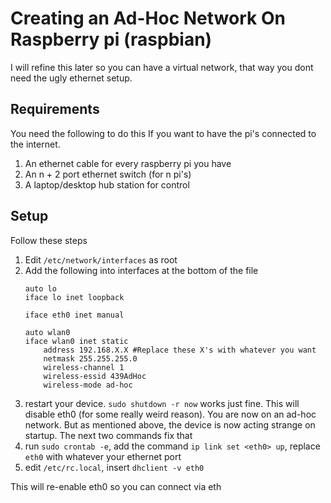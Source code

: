 # Creating an Ad-Hoc Network On Raspberry pi (raspbian)
I will refine this later so you can have a virtual network, that way you dont need the ugly ethernet setup.

## Requirements
You need the following to do this If you want to have the pi's connected to the internet.
1. An ethernet cable for every raspberry pi you have
2. An n + 2 port ethernet switch (for n pi's)
3. A laptop/desktop hub station for control

## Setup
Follow these steps
1. Edit `/etc/network/interfaces` as root
2. Add the following into interfaces at the bottom of the file
	```
	auto lo
	iface lo inet loopback

	iface eth0 inet manual

	auto wlan0
	iface wlan0 inet static
		address 192.168.X.X #Replace these X's with whatever you want
		netmask 255.255.255.0
		wireless-channel 1
		wireless-essid 439AdHoc
		wireless-mode ad-hoc
	```
3. restart your device. `sudo shutdown -r now` works just fine.
This will disable eth0 (for some really weird reason).
You are now on an ad-hoc network. But as mentioned above, the device is now acting strange on startup. The next two commands fix that
4. run `sudo crontab -e`, add the command `ip link set <eth0> up`, replace `eth0` with whatever your ethernet port
5. edit `/etc/rc.local`, insert `dhclient -v eth0`

This will re-enable eth0 so you can connect via eth
